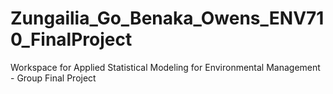 # Zungailia_Go_Benaka_Owens_ENV710_FinalProject
Workspace for Applied Statistical Modeling for Environmental Management - Group Final Project
